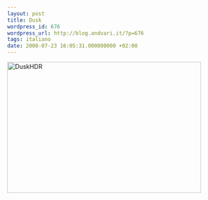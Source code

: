 ```yaml
---
layout: post
title: Dusk
wordpress_id: 676
wordpress_url: http://blog.andvari.it/?p=676
tags: italiano
date: 2008-07-23 16:05:31.000000000 +02:00
---
```

<a title="DuskHDR by Heliøs, on Flickr" href="http://www.flickr.com/photos/helios89/2695908616/sizes/l/"><img class="centered" src="http://farm4.static.flickr.com/3208/2695908616_35d1fdeefd.jpg" alt="DuskHDR" width="447" height="302" /></a>
